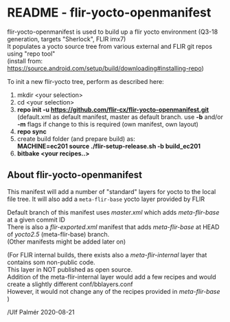 README - flir-yocto-openmanifest
================================
flir-yocto-openmanifest is used to build up a flir yocto environment (Q3\-18 generation, targets "Sherlock", FLIR imx7)  
It populates a yocto source tree from various external and FLIR git repos
using "repo tool"  
(install from: https://source.android.com/setup/build/downloading#installing-repo)

To init a new flir-yocto tree, perform as described here:
1.  mkdir \<your selection\>
2.  cd \<your selection\>
3.  **repo init -u https://github.com/flir-cx/flir-yocto-openmanifest.git**  
    (default.xml as default manifest, master as default branch. 
     use **-b** and/or **-m** flags if change to this is required 
     (own manifest, own layout)
4.  **repo sync**
5.  create build folder (and prepare build) as:<br> 
    **MACHINE=ec201 source ./flir-setup-release.sh -b build_ec201**
6.  **bitbake \<your recipes..\>**

## About flir-yocto-openmanifest
This manifest will add a number of "standard" layers for yocto to the local file tree. It will also add a `meta-flir-base` yocto layer provided by FLIR

Default branch of this manifest uses *master.xml* which adds *meta-flir-base* at a given commit ID<br>
There is also a *flir-exported.xml* manifest that adds *meta-flir-base* at HEAD of *yocto2.5* (meta-flir-base) branch.<br>
(Other manifests might be added later on)


(For FLIR internal builds, there exists also a *meta-flir-internal* layer that contains som non-public code.<br>
This layer in NOT published as open source.<br>
Addition of the meta-flir-internal layer would add a few recipes and would create a slightly different conf/bblayers.conf<br> 
However, it would not change any of the recipes provided in *meta-flir-base*
)


/Ulf Palmér 2020-08-21
